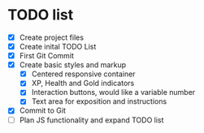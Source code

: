 # TODO list

<!--- Resuable snippets 
- [ ] XXX
---> 

- [x] Create project files
- [x] Create inital TODO List 
- [x] First Git Commit
- [x] Create basic styles and markup
  - [x] Centered responsive container
  - [x] XP, Health and Gold indicators
  - [x] Interaction buttons, would like a variable number
  - [x] Text area for exposition and instructions
- [x] Commit to Git
- [ ] Plan JS functionality and expand TODO list